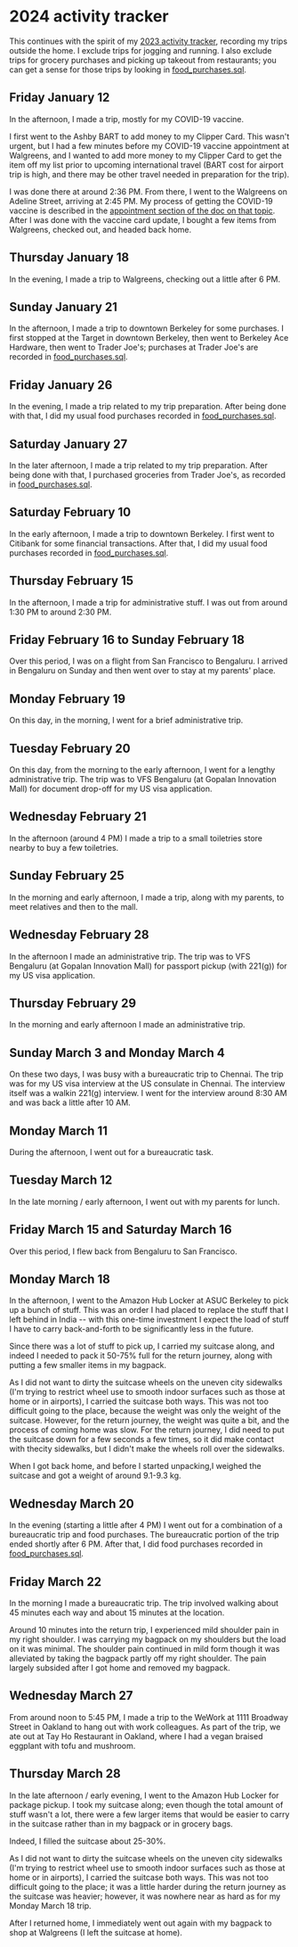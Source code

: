 # 2024 activity tracker

This continues with the spirit of my [2023 activity
tracker](2023-activity-tracker.md), recording my trips outside the
home. I exclude trips for jogging and running. I also exclude trips
for grocery purchases and picking up takeout from restaurants; you can
get a sense for those trips by looking in
[food_purchases.sql](../sql/food_purchases.sql).

## Friday January 12

In the afternoon, I made a trip, mostly for my COVID-19 vaccine.

I first went to the Ashby BART to add money to my Clipper Card. This
wasn't urgent, but I had a few minutes before my COVID-19 vaccine
appointment at Walgreens, and I wanted to add more money to my Clipper
Card to get the item off my list prior to upcoming international
travel (BART cost for airport trip is high, and there may be other
travel needed in preparation for the trip).

I was done there at around 2:36 PM. From there, I went to the
Walgreens on Adeline Street, arriving at 2:45 PM. My process of
getting the COVID-19 vaccine is described in the [appointment section
of the doc on that
topic](2024-01-12-pfizer-covid-vaccine-updated-booster-dose.md#appointment-2024-01-12). After
I was done with the vaccine card update, I bought a few items from
Walgreens, checked out, and headed back home.

## Thursday January 18

In the evening, I made a trip to Walgreens, checking out a little
after 6 PM.

## Sunday January 21

In the afternoon, I made a trip to downtown Berkeley for some
purchases. I first stopped at the Target in downtown Berkeley, then
went to Berkeley Ace Hardware, then went to Trader Joe's; purchases at
Trader Joe's are recorded in
[food_purchases.sql](../sql/food_purchases.sql).

## Friday January 26

In the evening, I made a trip related to my trip preparation. After
being done with that, I did my usual food purchases recorded in
[food_purchases.sql](../sql/food_purchases.sql).

## Saturday January 27

In the later afternoon, I made a trip related to my trip
preparation. After being done with that, I purchased groceries from
Trader Joe's, as recorded in
[food_purchases.sql](../sql/food_purchases.sql).

## Saturday February 10

In the early afternoon, I made a trip to downtown Berkeley. I first
went to Citibank for some financial transactions. After that, I did my
usual food purchases recorded in
[food_purchases.sql](../sql/food_purchases.sql).

## Thursday February 15

In the afternoon, I made a trip for administrative stuff. I was out
from around 1:30 PM to around 2:30 PM.

## Friday February 16 to Sunday February 18

Over this period, I was on a flight from San Francisco to Bengaluru. I
arrived in Bengaluru on Sunday and then went over to stay at my
parents' place.

## Monday February 19

On this day, in the morning, I went for a brief administrative trip.

## Tuesday February 20

On this day, from the morning to the early afternoon, I went for a
lengthy administrative trip. The trip was to VFS Bengaluru (at Gopalan
Innovation Mall) for document drop-off for my US visa application.

## Wednesday February 21

In the afternoon (around 4 PM) I made a trip to a small toiletries
store nearby to buy a few toiletries.

## Sunday February 25

In the morning and early afternoon, I made a trip, along with my
parents, to meet relatives and then to the mall.

## Wednesday February 28

In the afternoon I made an administrative trip. The trip was to VFS
Bengaluru (at Gopalan Innovation Mall) for passport pickup (with
221(g)) for my US visa application.

## Thursday February 29

In the morning and early afternoon I made an administrative trip.

## Sunday March 3 and Monday March 4

On these two days, I was busy with a bureaucratic trip to Chennai. The
trip was for my US visa interview at the US consulate in Chennai. The
interview itself was a walkin 221(g) interview. I went for the
interview around 8:30 AM and was back a little after 10 AM.

## Monday March 11

During the afternoon, I went out for a bureaucratic task.

## Tuesday March 12

In the late morning / early afternoon, I went out with my parents for
lunch.

## Friday March 15 and Saturday March 16

Over this period, I flew back from Bengaluru to San Francisco.

## Monday March 18

In the afternoon, I went to the Amazon Hub Locker at ASUC Berkeley to
pick up a bunch of stuff. This was an order I had placed to replace
the stuff that I left behind in India -- with this one-time investment
I expect the load of stuff I have to carry back-and-forth to be
significantly less in the future.

Since there was a lot of stuff to pick up, I carried my suitcase
along, and indeed I needed to pack it 50-75% full for the return
journey, along with putting a few smaller items in my bagpack.

As I did not want to dirty the suitcase wheels on the uneven city
sidewalks (I'm trying to restrict wheel use to smooth indoor surfaces
such as those at home or in airports), I carried the suitcase both
ways. This was not too difficult going to the place, because the
weight was only the weight of the suitcase. However, for the return
journey, the weight was quite a bit, and the process of coming home
was slow. For the return journey, I did need to put the suitcase down
for a few seconds a few times, so it did make contact with thecity
sidewalks, but I didn't make the wheels roll over the sidewalks.

When I got back home, and before I started unpacking,I weighed the
suitcase and got a weight of around 9.1-9.3 kg.

## Wednesday March 20

In the evening (starting a little after 4 PM) I went out for a
combination of a bureaucratic trip and food purchases. The
bureaucratic portion of the trip ended shortly after 6 PM. After that,
I did food purchases recorded in
[food_purchases.sql](../sql/food_purchases.sql).

## Friday March 22

In the morning I made a bureaucratic trip. The trip involved walking
about 45 minutes each way and about 15 minutes at the location.

Around 10 minutes into the return trip, I experienced mild shoulder
pain in my right shoulder. I was carrying my bagpack on my shoulders
but the load on it was minimal. The shoulder pain continued in mild
form though it was alleviated by taking the bagpack partly off my
right shoulder. The pain largely subsided after I got home and removed
my bagpack.

## Wednesday March 27

From around noon to 5:45 PM, I made a trip to the WeWork at 1111
Broadway Street in Oakland to hang out with work colleagues. As part
of the trip, we ate out at Tay Ho Restaurant in Oakland, where I had a
vegan braised eggplant with tofu and mushroom.

## Thursday March 28

In the late afternoon / early evening, I went to the Amazon Hub Locker
for package pickup. I took my suitcase along; even though the total
amount of stuff wasn't a lot, there were a few larger items that would
be easier to carry in the suitcase rather than in my bagpack or in
grocery bags.

Indeed, I filled the suitcase about 25-30%.

As I did not want to dirty the suitcase wheels on the uneven city
sidewalks (I'm trying to restrict wheel use to smooth indoor surfaces
such as those at home or in airports), I carried the suitcase both
ways. This was not too difficult going to the place; it was a little
harder during the return journey as the suitcase was heavier; however,
it was nowhere near as hard as for my Monday March 18 trip.

After I returned home, I immediately went out again with my bagpack to
shop at Walgreens (I left the suitcase at home).
